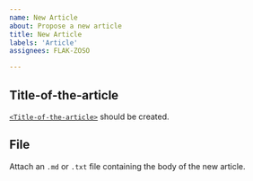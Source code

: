 ```yaml
---
name: New Article
about: Propose a new article
title: New Article
labels: 'Article'
assignees: FLAK-ZOSO

---
```


## Title-of-the-article
[`<Title-of-the-article>`](https://github.com/Lioydiano/Lioydiano.github.io/<article-name>) should be created.

## File
Attach an `.md` or `.txt` file containing the body of the new article.
